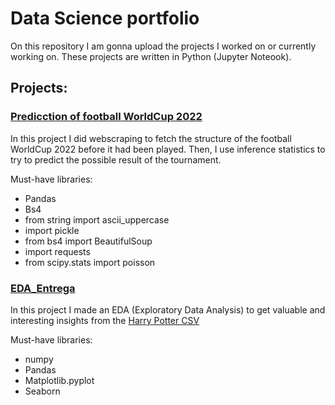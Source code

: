 # Data Science portfolio

On this repository I am gonna upload the projects I worked on or currently working on. These projects are written in Python (Jupyter Noteook).

## Projects:

### [Predicction of football WorldCup 2022](https://github.com/CanaryBrianArmas/Personnal-projects/tree/main/Proyectos_an%C3%A1lisis/Predicci%C3%B3n_Mundial_2022_Python)

In this project I did webscraping to fetch the structure of the football WorldCup 2022 before it had been played. Then, I use inference statistics to try to predict the possible result of the tournament.

Must-have libraries:
* Pandas
* Bs4
* from string import ascii_uppercase
* import pickle
* from bs4 import BeautifulSoup
* import requests 
* from scipy.stats import poisson


### [EDA_Entrega](https://github.com/CanaryBrianArmas/Personnal-projects/tree/main/Proyectos_an%C3%A1lisis/EDA_Entrega)

In this project I made an EDA (Exploratory Data Analysis) to get valuable and interesting insights from the [Harry Potter CSV](https://www.kaggle.com/datasets/gulsahdemiryurek/harry-potter-dataset)

Must-have libraries:
* numpy
* Pandas
* Matplotlib.pyplot
* Seaborn
